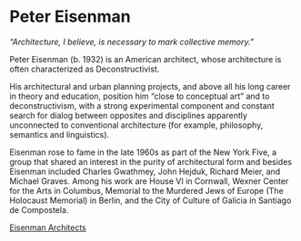 # Peter Eisenman

*“Architecture, I believe, is necessary to mark collective memory.”*

Peter Eisenman (b. 1932) is an American architect, whose architecture is often characterized as Deconstructivist. 

His architectural and urban planning projects, and above all his long career 
in theory and education, position him “close to conceptual art” and to deconstructivism, 
with a strong experimental component and constant search for dialog 
between opposites and disciplines apparently unconnected to conventional 
architecture (for example, philosophy, semantics and linguistics).

Eisenman rose to fame in the late 1960s as part of the New York Five, a group 
that shared an interest in the purity of architectural form and besides Eisenman included Charles Gwathmey, 
John Hejduk, Richard Meier, and Michael Graves. Among his work are House VI in Cornwall, Wexner Center for the Arts 
in Columbus, Memorial to the Murdered Jews of Europe (The Holocaust Memorial) in Berlin, and the City of Culture of Galicia in Santiago de Compostela.










[ Eisenman Architects ](https://eisenmanarchitects.com)
